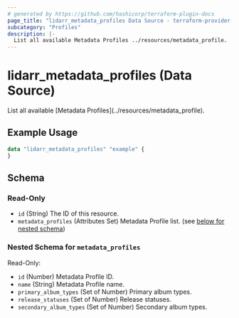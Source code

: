 ```yaml
---
# generated by https://github.com/hashicorp/terraform-plugin-docs
page_title: "lidarr_metadata_profiles Data Source - terraform-provider-lidarr"
subcategory: "Profiles"
description: |-
  List all available Metadata Profiles ../resources/metadata_profile.
---
```


# lidarr_metadata_profiles (Data Source)

<!-- subcategory:Profiles -->List all available [Metadata Profiles](../resources/metadata_profile).

## Example Usage

```terraform
data "lidarr_metadata_profiles" "example" {
}
```

<!-- schema generated by tfplugindocs -->
## Schema

### Read-Only

- `id` (String) The ID of this resource.
- `metadata_profiles` (Attributes Set) Metadata Profile list. (see [below for nested schema](#nestedatt--metadata_profiles))

<a id="nestedatt--metadata_profiles"></a>
### Nested Schema for `metadata_profiles`

Read-Only:

- `id` (Number) Metadata Profile ID.
- `name` (String) Metadata Profile name.
- `primary_album_types` (Set of Number) Primary album types.
- `release_statuses` (Set of Number) Release statuses.
- `secondary_album_types` (Set of Number) Secondary album types.


